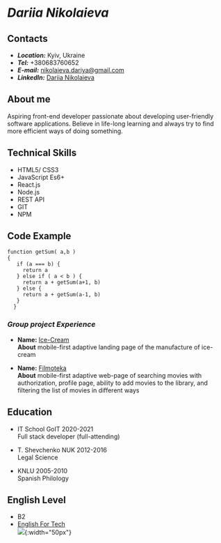 # ***Dariia Nikolaieva***

## **Contacts**
* ***Location:*** Kyiv, Ukraine
* ***Tel:*** +380683760652
* ***E-mail:*** nikolaieva.dariya@gmail.com
* ***LinkedIn:*** [Dariia Nikolaieva](https://www.linkedin.com/in/dariia-nikolaieva-a2075b9/)

## **About me**
Aspiring front-end developer passionate about developing user-friendly software applications. Believe in life-long learning and always try to find more efficient ways of doing something.

## **Technical Skills**
* HTML5/ CSS3
* JavaScript Es6+
* React.js
* Node.js
* REST API
* GIT
* NPM

## **Code Example**
```
function getSum( a,b )
{
   if (a === b) {
     return a
   } else if ( a < b ) {
     return a + getSum(a+1, b)
   } else {
     return a + getSum(a-1, b)
   }
  }
```

### ***Group project Experience***


* **Name:** [Ice-Cream](https://dariianikolaieva.github.io/iTeamChic-IceProject/)\
**About** mobile-first adaptive landing page of the manufacture of ice-cream

* **Name:** [Filmoteka](https://innapalchynska.github.io/Filmoteka/)\
**About** mobile-first adaptive web-page of searching movies with authorization, profile page, ability to add movies to the library, and filtering the list of movies in different ways

## **Education**
* IT School GoIT 2020-2021\
 Full stack developer (full-attending)

* T. Shevchenko NUK 2012-2016\
 Legal Science

* KNLU 2005-2010\
 Spanish Philology 

 ## **English Level**
* B2
* [English For Tech](https://english4it.online/tech-ua)\
![](EnglishForTech.jpg){:width="50px"}
